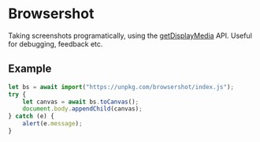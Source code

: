 # Browsershot

Taking screenshots programatically, using the [getDisplayMedia](https://developer.mozilla.org/en-US/docs/Web/API/MediaDevices/getDisplayMedia) API. Useful for debugging, feedback etc.

## Example

```js
let bs = await import("https://unpkg.com/browsershot/index.js");
try {
	let canvas = await bs.toCanvas();
	document.body.appendChild(canvas);
} catch (e) {
	alert(e.message);
}
```
